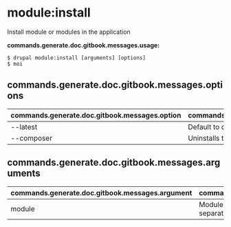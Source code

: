 # module:install
Install module or modules in the application

**commands.generate.doc.gitbook.messages.usage:**
```
$ drupal module:install [arguments] [options]
$ moi  
```

## commands.generate.doc.gitbook.messages.options
commands.generate.doc.gitbook.messages.option | commands.generate.doc.gitbook.messages.details
-------|-------------
--latest | Default to download most recent version
--composer | Uninstalls the module using Composer

## commands.generate.doc.gitbook.messages.arguments
commands.generate.doc.gitbook.messages.argument | commands.generate.doc.gitbook.messages.details
---------|-------------
module | Module or modules to be enabled should be separated by a space
